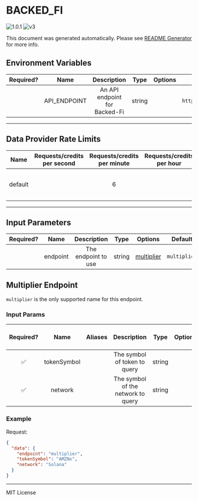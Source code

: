 # BACKED_FI

![1.0.1](https://img.shields.io/github/package-json/v/smartcontractkit/external-adapters-js?filename=packages/sources/backed-fi/package.json) ![v3](https://img.shields.io/badge/framework%20version-v3-blueviolet)

This document was generated automatically. Please see [README Generator](../../scripts#readme-generator) for more info.

## Environment Variables

| Required? |     Name     |          Description          |  Type  | Options |               Default                |
| :-------: | :----------: | :---------------------------: | :----: | :-----: | :----------------------------------: |
|           | API_ENDPOINT | An API endpoint for Backed-Fi | string |         | `https://api.backed.fi/api/v1/token` |

---

## Data Provider Rate Limits

|  Name   | Requests/credits per second | Requests/credits per minute | Requests/credits per hour |               Note                |
| :-----: | :-------------------------: | :-------------------------: | :-----------------------: | :-------------------------------: |
| default |                             |              6              |                           | Setting reasonable default limits |

---

## Input Parameters

| Required? |   Name   |     Description     |  Type  |              Options               |   Default    |
| :-------: | :------: | :-----------------: | :----: | :--------------------------------: | :----------: |
|           | endpoint | The endpoint to use | string | [multiplier](#multiplier-endpoint) | `multiplier` |

## Multiplier Endpoint

`multiplier` is the only supported name for this endpoint.

### Input Params

| Required? |    Name     | Aliases |            Description             |  Type  | Options | Default | Depends On | Not Valid With |
| :-------: | :---------: | :-----: | :--------------------------------: | :----: | :-----: | :-----: | :--------: | :------------: |
|    ✅     | tokenSymbol |         |    The symbol of token to query    | string |         |         |            |                |
|    ✅     |   network   |         | The symbol of the network to query | string |         |         |            |                |

### Example

Request:

```json
{
  "data": {
    "endpoint": "multiplier",
    "tokenSymbol": "AMZNx",
    "network": "Solana"
  }
}
```

---

MIT License
